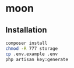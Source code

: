 # moon

## Installation

```bash
composer install
chmod -R 777 storage
cp .env.example .env
php artisan key:generate
```

